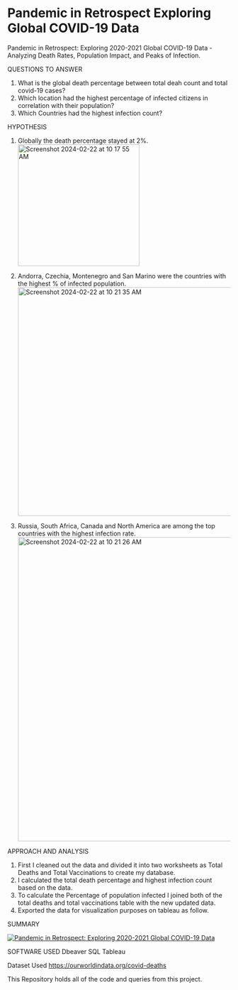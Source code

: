 # Pandemic in Retrospect Exploring Global COVID-19 Data
Pandemic in Retrospect: Exploring 2020-2021 Global COVID-19 Data - Analyzing Death Rates, Population Impact, and Peaks of Infection.

QUESTIONS TO ANSWER
1. What is the global death percentage between total deah count and total covid-19 cases? 
2. Which location had the highest percentage of infected citizens in correlation with their population?
3. Which Countries had the highest infection count? 

HYPOTHESIS
1. Globally the death percentage stayed at 2%.
   <img width="274" alt="Screenshot 2024-02-22 at 10 17 55 AM" src="https://github.com/lucyvieira3/Pandemic-in-Retrospect-Exploring-Global-COVID-19-Data/assets/153330654/4de50726-0ba7-4b37-b28e-31b1da85ea99">

2. Andorra, Czechia, Montenegro and San Marino were the countries with the highest % of infected population.
   <img width="515" alt="Screenshot 2024-02-22 at 10 21 35 AM" src="https://github.com/lucyvieira3/Pandemic-in-Retrospect-Exploring-Global-COVID-19-Data/assets/153330654/271b3475-1b7b-42bd-841b-500675e49107">
   
3. Russia, South Africa, Canada and North America are among the top countries with the highest infection rate.
   <img width="685" alt="Screenshot 2024-02-22 at 10 21 26 AM" src="https://github.com/lucyvieira3/Pandemic-in-Retrospect-Exploring-Global-COVID-19-Data/assets/153330654/8dfd7fe9-945f-4600-8996-df37882d3782">

APPROACH AND ANALYSIS
1. First I cleaned out the data and divided it into two worksheets as Total Deaths and Total Vaccinations to create my database. 
2. I calculated the total death percentage and highest infection count based on the data.
3. To calculate the Percentage of population infected I joined both of the total deaths and total vaccinations table with the new updated data.
4. Exported the data for visualization purposes on tableau as follow.

SUMMARY

<div class='tableauPlaceholder' id='viz1708615787570' style='position: relative'><noscript><a href='#'><img alt='Pandemic in Retrospect: Exploring 2020-2021 Global COVID-19 Data  ' src='https:&#47;&#47;public.tableau.com&#47;static&#47;images&#47;Pa&#47;PandemicinRetrospectExploring2020-2021GlobalCOVID-19Data-AnalyzingDeathRatesPopulationImpactandPeaksofInfection&#47;Dashboard1&#47;1_rss.png' style='border: none' /></a></noscript><object class='tableauViz'  style='display:none;'><param name='host_url' value='https%3A%2F%2Fpublic.tableau.com%2F' /> <param name='embed_code_version' value='3' /> <param name='site_root' value='' /><param name='name' value='PandemicinRetrospectExploring2020-2021GlobalCOVID-19Data-AnalyzingDeathRatesPopulationImpactandPeaksofInfection&#47;Dashboard1' /><param name='tabs' value='no' /><param name='toolbar' value='yes' /><param name='static_image' value='https:&#47;&#47;public.tableau.com&#47;static&#47;images&#47;Pa&#47;PandemicinRetrospectExploring2020-2021GlobalCOVID-19Data-AnalyzingDeathRatesPopulationImpactandPeaksofInfection&#47;Dashboard1&#47;1.png' /> <param name='animate_transition' value='yes' /><param name='display_static_image' value='yes' /><param name='display_spinner' value='yes' /><param name='display_overlay' value='yes' /><param name='display_count' value='yes' /><param name='language' value='en-US' /></object></div>                <script type='text/javascript'>                    var divElement = document.getElementById('viz1708615787570');                    var vizElement = divElement.getElementsByTagName('object')[0];                    if ( divElement.offsetWidth > 800 ) { vizElement.style.width='100%';vizElement.style.height=(divElement.offsetWidth*0.75)+'px';} else if ( divElement.offsetWidth > 500 ) { vizElement.style.width='100%';vizElement.style.height=(divElement.offsetWidth*0.75)+'px';} else { vizElement.style.width='100%';vizElement.style.height='977px';}                     var scriptElement = document.createElement('script');                    scriptElement.src = 'https://public.tableau.com/javascripts/api/viz_v1.js';                    vizElement.parentNode.insertBefore(scriptElement, vizElement);                </script>

SOFTWARE USED
Dbeaver 
SQL 
Tableau

Dataset Used
https://ourworldindata.org/covid-deaths

This Repository holds all of the code and queries from this project. 
